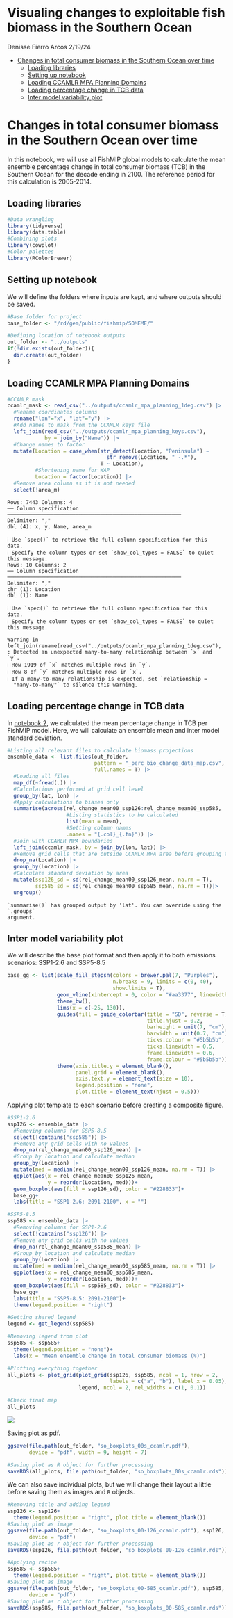 Visualing changes to exploitable fish biomass in the Southern Ocean
================
Denisse Fierro Arcos
2/19/24

- <a
  href="#changes-in-total-consumer-biomass-in-the-southern-ocean-over-time"
  id="toc-changes-in-total-consumer-biomass-in-the-southern-ocean-over-time">Changes
  in total consumer biomass in the Southern Ocean over time</a>
  - <a href="#loading-libraries" id="toc-loading-libraries">Loading
    libraries</a>
  - <a href="#setting-up-notebook" id="toc-setting-up-notebook">Setting up
    notebook</a>
  - <a href="#loading-ccamlr-mpa-planning-domains"
    id="toc-loading-ccamlr-mpa-planning-domains">Loading CCAMLR MPA Planning
    Domains</a>
  - <a href="#loading-percentage-change-in-tcb-data"
    id="toc-loading-percentage-change-in-tcb-data">Loading percentage change
    in TCB data</a>
  - <a href="#inter-model-variability-plot"
    id="toc-inter-model-variability-plot">Inter model variability plot</a>

# Changes in total consumer biomass in the Southern Ocean over time

In this notebook, we will use all FishMIP global models to calculate the
mean ensemble percentage change in total consumer biomass (TCB) in the
Southern Ocean for the decade ending in 2100. The reference period for
this calculation is 2005-2014.

## Loading libraries

``` r
#Data wrangling
library(tidyverse)
library(data.table)
#Combining plots
library(cowplot)
#Color palettes
library(RColorBrewer)
```

## Setting up notebook

We will define the folders where inputs are kept, and where outputs
should be saved.

``` r
#Base folder for project
base_folder <- "/rd/gem/public/fishmip/SOMEME/"

#Defining location of notebook outputs
out_folder <- "../outputs"
if(!dir.exists(out_folder)){
  dir.create(out_folder)
}
```

## Loading CCAMLR MPA Planning Domains

``` r
#CCAMLR mask
ccamlr_mask <- read_csv("../outputs/ccamlr_mpa_planning_1deg.csv") |> 
  #Rename coordinates columns
  rename("lon"="x", "lat"="y") |> 
  #Add names to mask from the CCAMLR keys file
  left_join(read_csv("../outputs/ccamlr_mpa_planning_keys.csv"),
            by = join_by("Name")) |> 
  #Change names to factor
  mutate(Location = case_when(str_detect(Location, "Peninsula") ~
                                str_remove(Location, " -.*"),
                              T ~ Location),
         #Shortening name for WAP
         Location = factor(Location)) |> 
  #Remove area column as it is not needed
  select(!area_m)
```

    Rows: 7443 Columns: 4
    ── Column specification ────────────────────────────────────────────────────────
    Delimiter: ","
    dbl (4): x, y, Name, area_m

    ℹ Use `spec()` to retrieve the full column specification for this data.
    ℹ Specify the column types or set `show_col_types = FALSE` to quiet this message.
    Rows: 10 Columns: 2
    ── Column specification ────────────────────────────────────────────────────────
    Delimiter: ","
    chr (1): Location
    dbl (1): Name

    ℹ Use `spec()` to retrieve the full column specification for this data.
    ℹ Specify the column types or set `show_col_types = FALSE` to quiet this message.

    Warning in left_join(rename(read_csv("../outputs/ccamlr_mpa_planning_1deg.csv"), : Detected an unexpected many-to-many relationship between `x` and `y`.
    ℹ Row 1919 of `x` matches multiple rows in `y`.
    ℹ Row 8 of `y` matches multiple rows in `x`.
    ℹ If a many-to-many relationship is expected, set `relationship =
      "many-to-many"` to silence this warning.

## Loading percentage change in TCB data

In [notebook
2](https://github.com/Fish-MIP/SOMEME/blob/main/scripts/02_Mapping_changes_SO.md),
we calculated the mean percentage change in TCB per FishMIP model. Here,
we will calculate an ensemble mean and inter model standard deviation.

``` r
#Listing all relevant files to calculate biomass projections
ensemble_data <- list.files(out_folder, 
                            pattern = "_perc_bio_change_data_map.csv", 
                            full.names = T) |> 
  #Loading all files
  map_df(~fread(.)) |> 
  #Calculations performed at grid cell level
  group_by(lat, lon) |> 
  #Apply calculations to biases only
  summarise(across(rel_change_mean00_ssp126:rel_change_mean00_ssp585, 
                   #Listing statistics to be calculated
                   list(mean = mean), 
                   #Setting column names
                   .names = "{.col}_{.fn}")) |> 
  #Join with CCAMLR MPA boundaries
  left_join(ccamlr_mask, by = join_by(lon, lat)) |>
  #Remove grid cells that are outside CCAMLR MPA area before grouping them
  drop_na(Location) |> 
  group_by(Location) |> 
  #Calculate standard deviation by area
  mutate(ssp126_sd = sd(rel_change_mean00_ssp126_mean, na.rm = T),
         ssp585_sd = sd(rel_change_mean00_ssp585_mean, na.rm = T))|> 
  ungroup()
```

    `summarise()` has grouped output by 'lat'. You can override using the `.groups`
    argument.

## Inter model variability plot

We will describe the base plot format and then apply it to both
emissions scenarios: SSP1-2.6 and SSP5-8.5

``` r
base_gg <- list(scale_fill_stepsn(colors = brewer.pal(7, "Purples"),
                                  n.breaks = 9, limits = c(0, 40),
                                  show.limits = T),
                geom_vline(xintercept = 0, color = "#aa3377", linewidth = 0.75),
                theme_bw(),
                lims(x = c(-25, 130)),
                guides(fill = guide_colorbar(title = "SD", reverse = T,
                                             title.hjust = 0.2,
                                             barheight = unit(7, "cm"),
                                             barwidth = unit(0.7, "cm"),
                                             ticks.colour = "#5b5b5b", 
                                             ticks.linewidth = 0.5, 
                                             frame.linewidth = 0.6,
                                             frame.colour = "#5b5b5b")),
                theme(axis.title.y = element_blank(), 
                      panel.grid = element_blank(), 
                      axis.text.y = element_text(size = 10), 
                      legend.position = "none", 
                      plot.title = element_text(hjust = 0.5)))
```

Applying plot template to each scenario before creating a composite
figure.

``` r
#SSP1-2.6
ssp126 <- ensemble_data |> 
  #Removing columns for SSP5-8.5
  select(!contains("ssp585")) |> 
  #Remove any grid cells with no values
  drop_na(rel_change_mean00_ssp126_mean) |> 
  #Group by location and calculate median
  group_by(Location) |> 
  mutate(med = median(rel_change_mean00_ssp126_mean, na.rm = T)) |>
  ggplot(aes(x = rel_change_mean00_ssp126_mean, 
             y = reorder(Location, med)))+
  geom_boxplot(aes(fill = ssp126_sd), color = "#228833")+
  base_gg+
  labs(title = "SSP1-2.6: 2091-2100", x = "")

#SSP5-8.5 
ssp585 <- ensemble_data |> 
  #Removing columns for SSP1-2.6
  select(!contains("ssp126")) |> 
  #Remove any grid cells with no values
  drop_na(rel_change_mean00_ssp585_mean) |> 
  #Group by location and calculate median
  group_by(Location) |> 
  mutate(med = median(rel_change_mean00_ssp585_mean, na.rm = T)) |>
  ggplot(aes(x = rel_change_mean00_ssp585_mean, 
             y = reorder(Location, med)))+
  geom_boxplot(aes(fill = ssp585_sd), color = "#228833")+
  base_gg+
  labs(title = "SSP5-8.5: 2091-2100")+
  theme(legend.position = "right")

#Getting shared legend
legend <- get_legend(ssp585)

#Removing legend from plot
ssp585 <- ssp585+
  theme(legend.position = "none")+
  labs(x = "Mean ensemble change in total consumer biomass (%)")

#Plotting everything together
all_plots <- plot_grid(plot_grid(ssp126, ssp585, ncol = 1, nrow = 2, 
                                 labels = c("a", "b"), label_x = 0.05),
                       legend, ncol = 2, rel_widths = c(1, 0.1))

#Check final map
all_plots
```

![](Fig3_Plotting_tcb_change_SO_files/figure-commonmark/unnamed-chunk-6-1.png)

Saving plot as pdf.

``` r
ggsave(file.path(out_folder, "so_boxplots_00s_ccamlr.pdf"), 
       device = "pdf", width = 9, height = 7)

#Saving plot as R object for further processing
saveRDS(all_plots, file.path(out_folder, "so_boxplots_00s_ccamlr.rds"))
```

We can also save individual plots, but we will change their layout a
little before saving them as images and `R` objects.

``` r
#Removing title and adding legend
ssp126 <- ssp126+
  theme(legend.position = "right", plot.title = element_blank())
#Saving plot as image
ggsave(file.path(out_folder, "so_boxplots_00-126_ccamlr.pdf"), ssp126,
       device = "pdf")
#Saving plot as r object for further processing
saveRDS(ssp126, file.path(out_folder, "so_boxplots_00-126_ccamlr.rds"))

#Applying recipe
ssp585 <- ssp585+
  theme(legend.position = "right", plot.title = element_blank())
#Saving plot as image
ggsave(file.path(out_folder, "so_boxplots_00-585_ccamlr.pdf"), ssp585,
       device = "pdf")
#Saving plot as r object for further processing
saveRDS(ssp585, file.path(out_folder, "so_boxplots_00-585_ccamlr.rds"))
```
